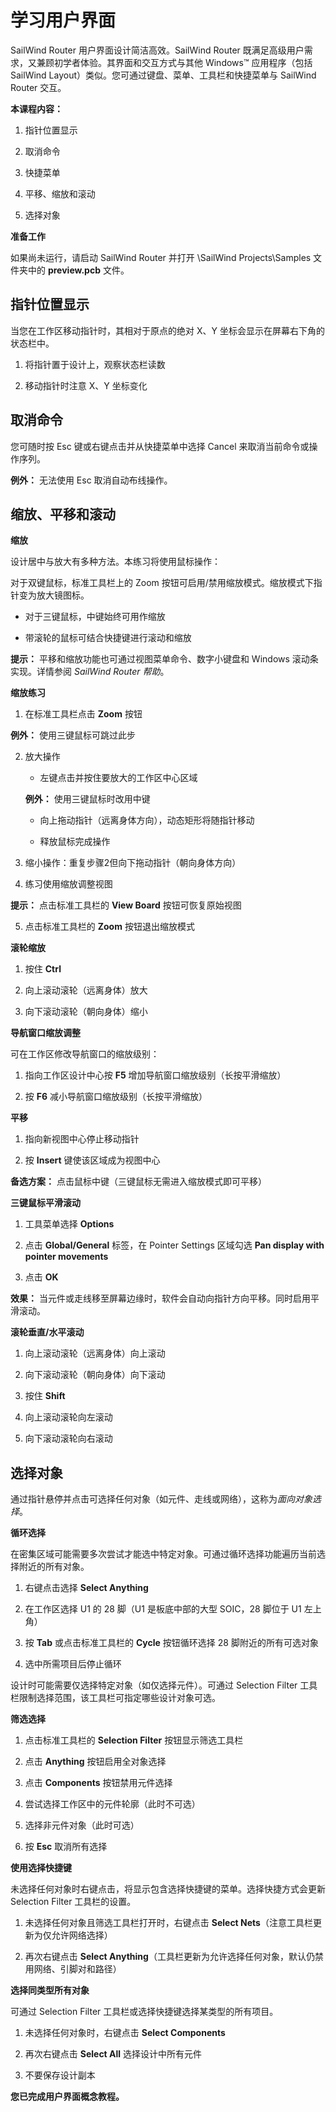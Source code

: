 # 学习用户界面

SailWind Router 用户界面设计简洁高效。SailWind Router 既满足高级用户需求，又兼顾初学者体验。其界面和交互方式与其他 Windows™ 应用程序（包括 SailWind Layout）类似。您可通过键盘、菜单、工具栏和快捷菜单与 SailWind Router 交互。

**本课程内容：**

1. 指针位置显示

2. 取消命令

3. 快捷菜单

4. 平移、缩放和滚动

5. 选择对象

**准备工作**

如果尚未运行，请启动 SailWind Router 并打开 \SailWind Projects\Samples 文件夹中的 **preview.pcb** 文件。

## 指针位置显示

当您在工作区移动指针时，其相对于原点的绝对 X、Y 坐标会显示在屏幕右下角的状态栏中。

1. 将指针置于设计上，观察状态栏读数

2. 移动指针时注意 X、Y 坐标变化

## 取消命令

您可随时按 Esc 键或右键点击并从快捷菜单中选择 Cancel 来取消当前命令或操作序列。

**例外：** 无法使用 Esc 取消自动布线操作。

## 缩放、平移和滚动

**缩放**

设计居中与放大有多种方法。本练习将使用鼠标操作：

对于双键鼠标，标准工具栏上的 Zoom 按钮可启用/禁用缩放模式。缩放模式下指针变为放大镜图标。

- 对于三键鼠标，中键始终可用作缩放

- 带滚轮的鼠标可结合快捷键进行滚动和缩放

**提示：** 平移和缩放功能也可通过视图菜单命令、数字小键盘和 Windows 滚动条实现。详情参阅 *SailWind Router 帮助*。

**缩放练习**

1. 在标准工具栏点击 **Zoom** 按钮

**例外：** 使用三键鼠标可跳过此步

2. 放大操作

    - 左键点击并按住要放大的工作区中心区域

    **例外：** 使用三键鼠标时改用中键

    - 向上拖动指针（远离身体方向），动态矩形将随指针移动

    - 释放鼠标完成操作

3. 缩小操作：重复步骤2但向下拖动指针（朝向身体方向）

4. 练习使用缩放调整视图

**提示：** 点击标准工具栏的 **View Board** 按钮可恢复原始视图

5. 点击标准工具栏的 **Zoom** 按钮退出缩放模式

**滚轮缩放**

1. 按住 **Ctrl**

2. 向上滚动滚轮（远离身体）放大

3. 向下滚动滚轮（朝向身体）缩小

**导航窗口缩放调整**

可在工作区修改导航窗口的缩放级别：

1. 指向工作区设计中心按 **F5** 增加导航窗口缩放级别（长按平滑缩放）

2. 按 **F6** 减小导航窗口缩放级别（长按平滑缩放）

**平移**

1. 指向新视图中心停止移动指针

2. 按 **Insert** 键使该区域成为视图中心

**备选方案：** 点击鼠标中键（三键鼠标无需进入缩放模式即可平移）

**三键鼠标平滑滚动**

1. 工具菜单选择 **Options**

2. 点击 **Global/General** 标签，在 Pointer Settings 区域勾选 **Pan display with pointer movements**

3. 点击 **OK**

**效果：** 当元件或走线移至屏幕边缘时，软件会自动向指针方向平移。同时启用平滑滚动。

**滚轮垂直/水平滚动**

1. 向上滚动滚轮（远离身体）向上滚动

2. 向下滚动滚轮（朝向身体）向下滚动

3. 按住 **Shift**

4. 向上滚动滚轮向左滚动

5. 向下滚动滚轮向右滚动

## 选择对象

通过指针悬停并点击可选择任何对象（如元件、走线或网络），这称为*面向对象选择*。

**循环选择**

在密集区域可能需要多次尝试才能选中特定对象。可通过循环选择功能遍历当前选择附近的所有对象。

1. 右键点击选择 **Select Anything**

2. 在工作区选择 U1 的 28 脚（U1 是板底中部的大型 SOIC，28 脚位于 U1 左上角）

3. 按 **Tab** 或点击标准工具栏的 **Cycle** 按钮循环选择 28 脚附近的所有可选对象

4. 选中所需项目后停止循环

设计时可能需要仅选择特定对象（如仅选择元件）。可通过 Selection Filter 工具栏限制选择范围，该工具栏可指定哪些设计对象可选。

**筛选选择**

1. 点击标准工具栏的 **Selection Filter** 按钮显示筛选工具栏

2. 点击 **Anything** 按钮启用全对象选择

3. 点击 **Components** 按钮禁用元件选择

4. 尝试选择工作区中的元件轮廓（此时不可选）

5. 选择非元件对象（此时可选）

6. 按 **Esc** 取消所有选择

**使用选择快捷键**

未选择任何对象时右键点击，将显示包含选择快捷键的菜单。选择快捷方式会更新 Selection Filter 工具栏的设置。

1. 未选择任何对象且筛选工具栏打开时，右键点击 **Select Nets**（注意工具栏更新为仅允许网络选择）

2. 再次右键点击 **Select Anything**（工具栏更新为允许选择任何对象，默认仍禁用网络、引脚对和路径）

**选择同类型所有对象**

可通过 Selection Filter 工具栏或选择快捷键选择某类型的所有项目。

1. 未选择任何对象时，右键点击 **Select Components**

2. 再次右键点击 **Select All** 选择设计中所有元件

3. 不要保存设计副本

**您已完成用户界面概念教程。**